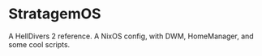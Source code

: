 # StratagemOS
A HellDivers 2 reference. A NixOS config, with DWM, HomeManager, and some cool scripts.
